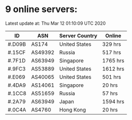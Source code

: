 # 9 online servers:

Latest update at: Thu Mar 12 01:10:09 UTC 2020

| ID | ASN | Server Country | Online |
| -- | --- | -------------- | ------ |
| #.D09B | AS174 | United States | 329 hrs |
| #.15CF | AS49392 | Russia | 517 hrs |
| #.7F1D | AS63949 | Singapore | 1765 hrs |
| #.9FC3 | AS53889 | United States | 1612 hrs |
| #.E069 | AS40065 | United States | 501 hrs |
| #.4DA9 | AS14061 | Singapore | 20 hrs |
| #.1CC8 | AS51659 | Russia | 57 hrs |
| #.2A79 | AS63949 | Japan | 1594 hrs |
| #.0C4A | AS4760 | Hong Kong | 20 hrs |

